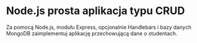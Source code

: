 # Node.js prosta aplikacja typu CRUD
 Za pomocą Node.js, modułu Express, opcjonalnie Handlebars i bazy danych MongoDB zaimplementuj aplikację przechowującą dane o studentach.
